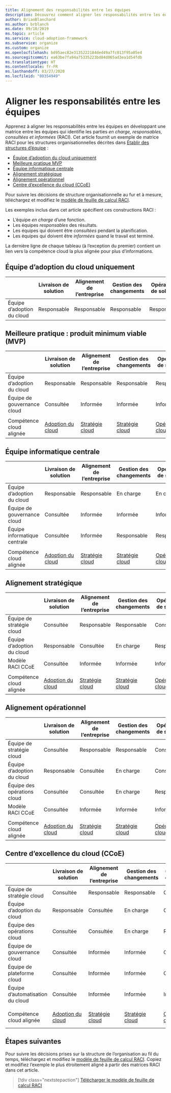 ```yaml
---
title: Alignement des responsabilités entre les équipes
description: Découvrez comment aligner les responsabilités entre les équipes en développant une matrice qui identifie les parties en charge, responsables, consultées et informées (RACI).
author: BrianBlanchard
ms.author: brblanch
ms.date: 09/10/2019
ms.topic: article
ms.service: cloud-adoption-framework
ms.subservice: organize
ms.custom: organize
ms.openlocfilehash: bd95aec82e3135222184ded49a7fc013f95a05e4
ms.sourcegitcommit: ea63be7fa94a75335223bd84d065ad3ea1d54fdb
ms.translationtype: HT
ms.contentlocale: fr-FR
ms.lasthandoff: 03/27/2020
ms.locfileid: "80354949"
---
```

<!-- cSpell:ignore ccoe -->

# <a name="align-responsibilities-across-teams"></a>Aligner les responsabilités entre les équipes

Apprenez à aligner les responsabilités entre les équipes en développant une matrice entre les équipes qui identifie les parties *en charge, responsables, consultées et informées* (RACI). Cet article fournit un exemple de matrice RACI pour les structures organisationnelles décrites dans [Établir des structures d’équipe](./organization-structures.md) :

- [Équipe d’adoption du cloud uniquement](#cloud-adoption-team-only)
- [Meilleure pratique MVP](#best-practice-minimum-viable-product-mvp)
- [Équipe informatique centrale](#central-it)
- [Alignement stratégique](#strategic-alignment)
- [Alignement opérationnel](#operational-alignment)
- [Centre d’excellence du cloud (CCoE)](#cloud-center-of-excellence-ccoe)

Pour suivre les décisions de structure organisationnelle au fur et à mesure, téléchargez et modifiez le [modèle de feuille de calcul RACI](https://archcenter.blob.core.windows.net/cdn/fusion/management/raci-template.xlsx).

Les exemples inclus dans cet article spécifient ces constructions RACI :

- L’équipe *en charge* d’une fonction.
- Les équipes *responsables* des résultats.
- Les équipes qui doivent être *consultées* pendant la planification.
- Les équipes qui doivent être *informées* quand le travail est terminé.

La dernière ligne de chaque tableau (à l’exception du premier) contient un lien vers la compétence cloud la plus alignée pour plus d’informations.

## <a name="cloud-adoption-team-only"></a>Équipe d’adoption du cloud uniquement

|  |Livraison de solution  |Alignement de l’entreprise  |Gestion des changements  |Opérations de solution  |Gouvernance |Maturité de plateforme  |Opérations de plateforme  |Automatisation de plateforme  |
|---------|---------|---------|---------|---------|---------|---------|---------|---------|
|Équipe d’adoption du cloud |Responsable|Responsable|Responsable|Responsable|Responsable|Responsable|Responsable|Responsable|

## <a name="best-practice-minimum-viable-product-mvp"></a>Meilleure pratique : produit minimum viable (MVP)

|  |Livraison de solution  |Alignement de l’entreprise  |Gestion des changements  |Opérations de solution  |Gouvernance |Maturité de plateforme  |Opérations de plateforme  |Automatisation de plateforme  |
|---------|---------|---------|---------|---------|---------|---------|---------|---------|
|Équipe d’adoption du cloud|Responsable|Responsable|Responsable|Responsable|Consultée|Consultée|Consultée|Informée|
|Équipe de gouvernance cloud|Consultée|Informée|Informée|Informée|Responsable|Responsable|Responsable|Responsable|
||||||||||
|Compétence cloud alignée|[Adoption du cloud](./cloud-adoption.md)|[Stratégie cloud](./cloud-strategy.md)|[Stratégie cloud](./cloud-strategy.md)|[Opérations cloud](./cloud-operations.md)|[CCoE](./cloud-center-of-excellence.md)-[Gouvernance cloud](./cloud-governance.md)|[CCoE](./cloud-center-of-excellence.md)-[Plateforme cloud](./cloud-platform.md)|[CCoE](./cloud-center-of-excellence.md)-[Plateforme cloud](./cloud-platform.md)|[CCoE](./cloud-center-of-excellence.md)-[Automatisation du cloud](./cloud-automation.md)|

## <a name="central-it"></a>Équipe informatique centrale

| |Livraison de solution  |Alignement de l’entreprise  |Gestion des changements  |Opérations de solution  |Gouvernance |Maturité de plateforme  |Opérations de plateforme  |Automatisation de plateforme  |
|---------|---------|---------|---------|---------|---------|---------|---------|---------|
|Équipe d’adoption du cloud  |Responsable|Responsable|En charge    |En charge|Informée   |Informée   |Informée   |Informée   |
|Équipe de gouvernance cloud|Consultée  |Informée   |Informée   |Informée   |Responsable|Consultée  |En charge|Informée   |
|Équipe informatique centrale           |Consultée  |Informée   |Responsable   |Responsable   |En charge  |Responsable|Responsable|Responsable|
||||||||||
|Compétence cloud alignée|[Adoption du cloud](./cloud-adoption.md)|[Stratégie cloud](./cloud-strategy.md)|[Stratégie cloud](./cloud-strategy.md)|[Opérations cloud](./cloud-operations.md)|[Gouvernance cloud](./cloud-governance.md)|[Équipe informatique centrale](./central-it.md)|[Équipe informatique centrale](./central-it.md)|[Équipe informatique centrale](./central-it.md)|

## <a name="strategic-alignment"></a>Alignement stratégique

|  |Livraison de solution  |Alignement de l’entreprise  |Gestion des changements  |Opérations de solution  |Gouvernance |Maturité de plateforme  |Opérations de plateforme  |Automatisation de plateforme  |
|---------|---------|---------|---------|---------|---------|---------|---------|---------|
|Équipe de stratégie cloud  |Consultée  |Responsable|Responsable|Consultée  |Consultée  |Informée   |Informée   |Informée   |
|Équipe d’adoption du cloud  |Responsable|Consultée  |En charge|Responsable|Informée   |Informée   |Informée   |Informée   |
|Modèle RACI CCoE      |Consultée  |Informée   |Informée   |Informée   |Responsable|Responsable|Responsable|Responsable|
||||||||||
|Compétence cloud alignée|[Adoption du cloud](./cloud-adoption.md)|[Stratégie cloud](./cloud-strategy.md)|[Stratégie cloud](./cloud-strategy.md)|[Opérations cloud](./cloud-operations.md)|[CCoE](./cloud-center-of-excellence.md)-[Gouvernance cloud](./cloud-governance.md)|[CCoE](./cloud-center-of-excellence.md)-[Plateforme cloud](./cloud-platform.md)|[CCoE](./cloud-center-of-excellence.md)-[Plateforme cloud](./cloud-platform.md)|[CCoE](./cloud-center-of-excellence.md)-[Automatisation du cloud](./cloud-automation.md)|

## <a name="operational-alignment"></a>Alignement opérationnel

|  |Livraison de solution  |Alignement de l’entreprise  |Gestion des changements  |Opérations de solution  |Gouvernance |Maturité de plateforme  |Opérations de plateforme  |Automatisation de plateforme  |
|---------|---------|---------|---------|---------|---------|---------|---------|---------|
|Équipe de stratégie cloud  |Consultée  |Responsable|Responsable|Consultée  |Consultée  |Informée   |Informée   |Informée   |
|Équipe d’adoption du cloud  |Responsable|Consultée  |En charge|Consultée  |Informée   |Informée   |Informée   |Informée   |
|Équipe des opérations cloud|Consultée  |Consultée  |En charge|Responsable|Consultée  |Informée   |Responsable|Consultée  |
|Modèle RACI CCoE      |Consultée  |Informée   |Informée   |Informée   |Responsable|Responsable|En charge|Responsable|
||||||||||
|Compétence cloud alignée|[Adoption du cloud](./cloud-adoption.md)|[Stratégie cloud](./cloud-strategy.md)|[Stratégie cloud](./cloud-strategy.md)|[Opérations cloud](./cloud-operations.md)|[CCoE](./cloud-center-of-excellence.md)-[Gouvernance cloud](./cloud-governance.md)|[CCoE](./cloud-center-of-excellence.md)-[Plateforme cloud](./cloud-platform.md)|[CCoE](./cloud-center-of-excellence.md)-[Plateforme cloud](./cloud-platform.md)|[CCoE](./cloud-center-of-excellence.md)-[Automatisation du cloud](./cloud-automation.md)|

## <a name="cloud-center-of-excellence-ccoe"></a>Centre d’excellence du cloud (CCoE)

|  |Livraison de solution  |Alignement de l’entreprise  |Gestion des changements  |Opérations de solution  |Gouvernance |Maturité de plateforme  |Opérations de plateforme  |Automatisation de plateforme  |
|---------|---------|---------|---------|---------|---------|---------|---------|---------|
|Équipe de stratégie cloud  |Consultée  |Responsable|Responsable|Consultée  |Consultée  |Informée   |Informée   |Informée   |
|Équipe d’adoption du cloud  |Responsable|Consultée  |En charge|Consultée  |Informée   |Informée   |Informée   |Informée   |
|Équipe des opérations cloud|Consultée  |Consultée  |En charge|Responsable|Consultée  |Informée   |Responsable|Consultée  |
|Équipe de gouvernance cloud|Consultée  |Informée   |Informée   |Consultée  |Responsable|Consultée  |En charge|Informée   |
|Équipe de plateforme cloud  |Consultée  |Informée   |Informée   |Consultée  |Consultée  |Responsable|En charge|En charge|
|Équipe d’automatisation du cloud|Consultée  |Informée   |Informée   |Informée   |Consultée  |En charge|En charge|Responsable|
||||||||||
|Compétence cloud alignée|[Adoption du cloud](./cloud-adoption.md)|[Stratégie cloud](./cloud-strategy.md)|[Stratégie cloud](./cloud-strategy.md)|[Opérations cloud](./cloud-operations.md)|[CCoE](./cloud-center-of-excellence.md)-[Gouvernance cloud](./cloud-governance.md)|[CCoE](./cloud-center-of-excellence.md)-[Plateforme cloud](./cloud-platform.md)|[CCoE](./cloud-center-of-excellence.md)-[Plateforme cloud](./cloud-platform.md)|[CCoE](./cloud-center-of-excellence.md)-[Automatisation du cloud](./cloud-automation.md)|

## <a name="next-steps"></a>Étapes suivantes

Pour suivre les décisions prises sur la structure de l’organisation au fil du temps, téléchargez et modifiez le [modèle de feuille de calcul RACI](https://archcenter.blob.core.windows.net/cdn/fusion/management/raci-template.xlsx). Copiez et modifiez l’exemple le plus étroitement aligné à partir des matrices RACI dans cet article.

> [!div class="nextstepaction"]
> [Télécharger le modèle de feuille de calcul RACI](https://archcenter.blob.core.windows.net/cdn/fusion/management/raci-template.xlsx)

